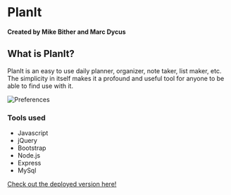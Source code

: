 # PlanIt

**Created by Mike Bither and Marc Dycus**

## What is PlanIt?

PlanIt is an easy to use daily planner, organizer, note taker, list maker, etc. The simplicity in itself makes it a profound and useful tool for anyone to be able to find use with it. 

![Preferences](/img/preferences.png)





### Tools used

- Javascript
- jQuery
- Bootstrap
- Node.js
- Express
- MySql

[Check out the deployed version here!](https://hidden-falls-38208.herokuapp.com/)
